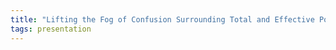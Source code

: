 ```yaml
---
title: "Lifting the Fog of Confusion Surrounding Total and Effective Porosity in Petrophysics"
tags: presentation 
---
```

